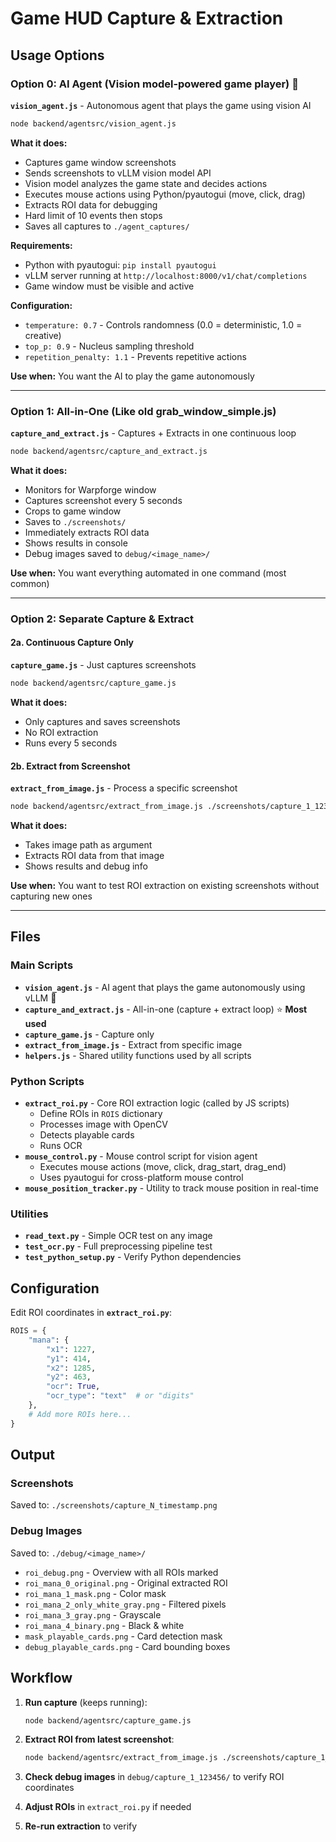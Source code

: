 # Game HUD Capture & Extraction

## Usage Options

### Option 0: AI Agent (Vision model-powered game player) 🤖
**`vision_agent.js`** - Autonomous agent that plays the game using vision AI

```bash
node backend/agentsrc/vision_agent.js
```

**What it does:**
- Captures game window screenshots
- Sends screenshots to vLLM vision model API
- Vision model analyzes the game state and decides actions
- Executes mouse actions using Python/pyautogui (move, click, drag)
- Extracts ROI data for debugging
- Hard limit of 10 events then stops
- Saves all captures to `./agent_captures/`

**Requirements:**
- Python with pyautogui: `pip install pyautogui`
- vLLM server running at `http://localhost:8000/v1/chat/completions`
- Game window must be visible and active

**Configuration:**
- `temperature: 0.7` - Controls randomness (0.0 = deterministic, 1.0 = creative)
- `top_p: 0.9` - Nucleus sampling threshold
- `repetition_penalty: 1.1` - Prevents repetitive actions

**Use when:** You want the AI to play the game autonomously

---

### Option 1: All-in-One (Like old grab_window_simple.js)
**`capture_and_extract.js`** - Captures + Extracts in one continuous loop

```bash
node backend/agentsrc/capture_and_extract.js
```

**What it does:**
- Monitors for Warpforge window
- Captures screenshot every 5 seconds
- Crops to game window
- Saves to `./screenshots/`
- Immediately extracts ROI data
- Shows results in console
- Debug images saved to `debug/<image_name>/`

**Use when:** You want everything automated in one command (most common)

---

### Option 2: Separate Capture & Extract

#### 2a. Continuous Capture Only
**`capture_game.js`** - Just captures screenshots

```bash
node backend/agentsrc/capture_game.js
```

**What it does:**
- Only captures and saves screenshots
- No ROI extraction
- Runs every 5 seconds

#### 2b. Extract from Screenshot
**`extract_from_image.js`** - Process a specific screenshot

```bash
node backend/agentsrc/extract_from_image.js ./screenshots/capture_1_123456.png
```

**What it does:**
- Takes image path as argument
- Extracts ROI data from that image
- Shows results and debug info

**Use when:** You want to test ROI extraction on existing screenshots without capturing new ones

---

## Files

### Main Scripts
- **`vision_agent.js`** - AI agent that plays the game autonomously using vLLM 🤖
- **`capture_and_extract.js`** - All-in-one (capture + extract loop) ⭐ **Most used**
- **`capture_game.js`** - Capture only
- **`extract_from_image.js`** - Extract from specific image
- **`helpers.js`** - Shared utility functions used by all scripts

### Python Scripts
- **`extract_roi.py`** - Core ROI extraction logic (called by JS scripts)
  - Define ROIs in `ROIS` dictionary
  - Processes image with OpenCV
  - Detects playable cards
  - Runs OCR
- **`mouse_control.py`** - Mouse control script for vision agent
  - Executes mouse actions (move, click, drag_start, drag_end)
  - Uses pyautogui for cross-platform mouse control
- **`mouse_position_tracker.py`** - Utility to track mouse position in real-time

### Utilities
- **`read_text.py`** - Simple OCR test on any image
- **`test_ocr.py`** - Full preprocessing pipeline test
- **`test_python_setup.py`** - Verify Python dependencies

## Configuration

Edit ROI coordinates in **`extract_roi.py`**:
```python
ROIS = {
    "mana": {
        "x1": 1227,
        "y1": 414,
        "x2": 1285,
        "y2": 463,
        "ocr": True,
        "ocr_type": "text"  # or "digits"
    },
    # Add more ROIs here...
}
```

## Output

### Screenshots
Saved to: `./screenshots/capture_N_timestamp.png`

### Debug Images
Saved to: `./debug/<image_name>/`
- `roi_debug.png` - Overview with all ROIs marked
- `roi_mana_0_original.png` - Original extracted ROI
- `roi_mana_1_mask.png` - Color mask
- `roi_mana_2_only_white_gray.png` - Filtered pixels
- `roi_mana_3_gray.png` - Grayscale
- `roi_mana_4_binary.png` - Black & white
- `mask_playable_cards.png` - Card detection mask
- `debug_playable_cards.png` - Card bounding boxes

## Workflow

1. **Run capture** (keeps running):
   ```bash
   node backend/agentsrc/capture_game.js
   ```

2. **Extract ROI from latest screenshot**:
   ```bash
   node backend/agentsrc/extract_from_image.js ./screenshots/capture_1_123456.png
   ```

3. **Check debug images** in `debug/capture_1_123456/` to verify ROI coordinates

4. **Adjust ROIs** in `extract_roi.py` if needed

5. **Re-run extraction** to verify
